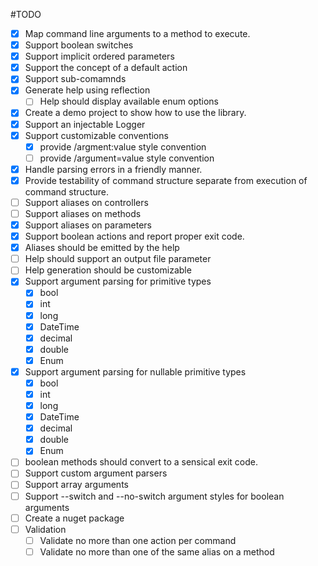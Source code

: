 #TODO

* [x] Map command line arguments to a method to execute.
* [x] Support boolean switches
* [x] Support implicit ordered parameters
* [x] Support the concept of a default action
* [x] Support sub-comamnds
* [x] Generate help using reflection
  * [ ] Help should display available enum options
* [x] Create a demo project to show how to use the library.
* [x] Support an injectable Logger
* [x] Support customizable conventions
  * [x] provide /argment:value style convention
  * [ ] provide /argument=value style convention
* [x] Handle parsing errors in a friendly manner.
* [x] Provide testability of command structure separate from execution of command structure.
* [ ] Support aliases on controllers
* [ ] Support aliases on methods
* [x] Support aliases on parameters
* [x] Support boolean actions and report proper exit code.
* [x] Aliases should be emitted by the help
* [ ] Help should support an output file parameter
* [ ] Help generation should be customizable
* [x] Support argument parsing for primitive types
  * [x] bool
  * [x] int
  * [x] long
  * [x] DateTime
  * [x] decimal
  * [x] double
  * [x] Enum
* [x] Support argument parsing for nullable primitive types
  * [x] bool
  * [x] int
  * [x] long
  * [x] DateTime
  * [x] decimal
  * [x] double
  * [x] Enum
* [ ] boolean methods should convert to a sensical exit code.
* [ ] Support custom argument parsers
* [ ] Support array arguments
* [ ] Support --switch and --no-switch argument styles for boolean arguments
* [ ] Create a nuget package
* [ ] Validation
  * [ ] Validate no more than one action per command
  * [ ] Validate no more than one of the same alias on a method